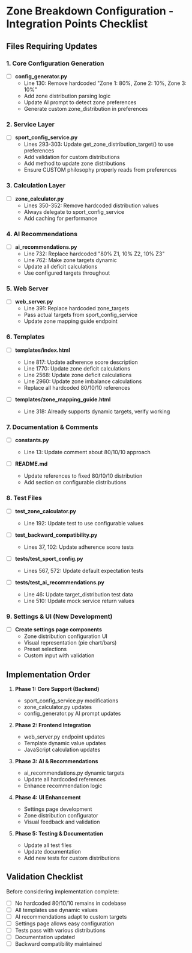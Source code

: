 # Zone Breakdown Configuration - Integration Points Checklist

## Files Requiring Updates

### 1. Core Configuration Generation
- [ ] **config_generator.py**
  - Line 130: Remove hardcoded "Zone 1: 80%, Zone 2: 10%, Zone 3: 10%"
  - Add zone distribution parsing logic
  - Update AI prompt to detect zone preferences
  - Generate custom zone_distribution in preferences

### 2. Service Layer
- [ ] **sport_config_service.py**
  - Lines 293-303: Update get_zone_distribution_target() to use preferences
  - Add validation for custom distributions
  - Add method to update zone distributions
  - Ensure CUSTOM philosophy properly reads from preferences

### 3. Calculation Layer
- [ ] **zone_calculator.py**
  - Lines 350-352: Remove hardcoded distribution values
  - Always delegate to sport_config_service
  - Add caching for performance

### 4. AI Recommendations
- [ ] **ai_recommendations.py**
  - Line 732: Replace hardcoded "80% Z1, 10% Z2, 10% Z3"
  - Line 762: Make zone targets dynamic
  - Update all deficit calculations
  - Use configured targets throughout

### 5. Web Server
- [ ] **web_server.py**
  - Line 391: Replace hardcoded zone_targets
  - Pass actual targets from sport_config_service
  - Update zone mapping guide endpoint

### 6. Templates
- [ ] **templates/index.html**
  - Line 817: Update adherence score description
  - Line 1770: Update zone deficit calculations
  - Line 2568: Update zone deficit calculations
  - Line 2960: Update zone imbalance calculations
  - Replace all hardcoded 80/10/10 references

- [ ] **templates/zone_mapping_guide.html**
  - Line 318: Already supports dynamic targets, verify working

### 7. Documentation & Comments
- [ ] **constants.py**
  - Line 13: Update comment about 80/10/10 approach
  
- [ ] **README.md**
  - Update references to fixed 80/10/10 distribution
  - Add section on configurable distributions

### 8. Test Files
- [ ] **test_zone_calculator.py**
  - Line 192: Update test to use configurable values
  
- [ ] **test_backward_compatibility.py**
  - Lines 37, 102: Update adherence score tests

- [ ] **tests/test_sport_config.py**
  - Lines 567, 572: Update default expectation tests

- [ ] **tests/test_ai_recommendations.py**
  - Line 46: Update target_distribution test data
  - Line 510: Update mock service return values

### 9. Settings & UI (New Development)
- [ ] **Create settings page components**
  - Zone distribution configuration UI
  - Visual representation (pie chart/bars)
  - Preset selections
  - Custom input with validation

## Implementation Order

1. **Phase 1: Core Support (Backend)**
   - sport_config_service.py modifications
   - zone_calculator.py updates
   - config_generator.py AI prompt updates

2. **Phase 2: Frontend Integration**
   - web_server.py endpoint updates
   - Template dynamic value updates
   - JavaScript calculation updates

3. **Phase 3: AI & Recommendations**
   - ai_recommendations.py dynamic targets
   - Update all hardcoded references
   - Enhance recommendation logic

4. **Phase 4: UI Enhancement**
   - Settings page development
   - Zone distribution configurator
   - Visual feedback and validation

5. **Phase 5: Testing & Documentation**
   - Update all test files
   - Update documentation
   - Add new tests for custom distributions

## Validation Checklist

Before considering implementation complete:
- [ ] No hardcoded 80/10/10 remains in codebase
- [ ] All templates use dynamic values
- [ ] AI recommendations adapt to custom targets
- [ ] Settings page allows easy configuration
- [ ] Tests pass with various distributions
- [ ] Documentation updated
- [ ] Backward compatibility maintained